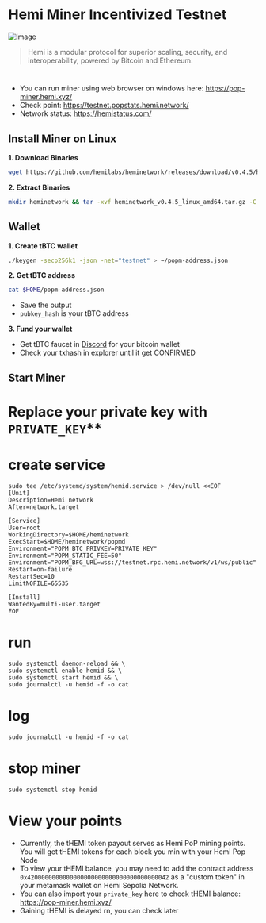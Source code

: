 # Hemi Miner Incentivized Testnet

![image](https://github.com/user-attachments/assets/996c7d95-8be3-457b-a920-270fc337c6e1)
> Hemi is a modular protocol for superior scaling, security, and interoperability, powered by Bitcoin and Ethereum.
 
#
* You can run miner using web browser on windows here: https://pop-miner.hemi.xyz/
* Check point: https://testnet.popstats.hemi.network/
* Network status: https://hemistatus.com/

## Install Miner on Linux
**1. Download Binaries**
```bash
wget https://github.com/hemilabs/heminetwork/releases/download/v0.4.5/heminetwork_v0.4.5_linux_amd64.tar.gz
```

**2. Extract Binaries**
```bash
mkdir heminetwork && tar -xvf heminetwork_v0.4.5_linux_amd64.tar.gz -C heminetwork && rm heminetwork_v0.4.5_linux_amd64.tar.gz && cd heminetwork
```

## Wallet
**1. Create tBTC wallet**
```bash
./keygen -secp256k1 -json -net="testnet" > ~/popm-address.json
```

**2. Get tBTC address**
```bash
cat $HOME/popm-address.json
```
* Save the output
* `pubkey_hash` is your tBTC address

**3. Fund your wallet**
* Get tBTC faucet in [Discord](https://discord.gg/hemixyz) for your bitcoin wallet
* Check your txhash in explorer until it get CONFIRMED

## Start Miner
# Replace your private key with `PRIVATE_KEY`**
# create service
```
sudo tee /etc/systemd/system/hemid.service > /dev/null <<EOF
[Unit]
Description=Hemi network
After=network.target

[Service]
User=root
WorkingDirectory=$HOME/heminetwork
ExecStart=$HOME/heminetwork/popmd
Environment="POPM_BTC_PRIVKEY=PRIVATE_KEY"
Environment="POPM_STATIC_FEE=50"
Environment="POPM_BFG_URL=wss://testnet.rpc.hemi.network/v1/ws/public"
Restart=on-failure
RestartSec=10
LimitNOFILE=65535

[Install]
WantedBy=multi-user.target
EOF
```

# run
```
sudo systemctl daemon-reload && \
sudo systemctl enable hemid && \
sudo systemctl start hemid && \
sudo journalctl -u hemid -f -o cat
```
# log
```
sudo journalctl -u hemid -f -o cat
```
# stop miner
```
sudo systemctl stop hemid
```

# View your points
* Currently, the tHEMI token payout serves as Hemi PoP mining points. You will get tHEMI tokens for each block you min with your Hemi Pop Node
* To view your tHEMI balance, you may need to add the contract address `0x4200000000000000000000000000000000000042` as a "custom token" in your metamask wallet on Hemi Sepolia Network.
* You can also import your `private_key` here to check tHEMI balance: https://pop-miner.hemi.xyz/
* Gaining tHEMI is delayed rn, you can check later
